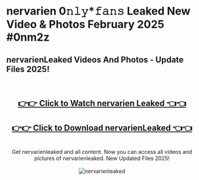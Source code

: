 # nervarien 0𝚗𝚕𝚢*𝚏𝚊𝚗𝚜 Leaked New Video & Photos February 2025 #0nm2z

<h2>nervarienLeaked Videos And Photos - Update Files 2025!</h2>
<br>
<div align="center">
<h2><a href="https://mediaupload.pro?title=nervarien&ref=11F" rel="nofollow">👉👉 Click to Watch nervarien Leaked 👈👈</a></h2>
<h2><a href="https://mediaupload.pro?title=nervarien&ref=11F" rel="nofollow">👉👉 Click to Download nervarienLeaked 👈👈</a></h2>
<br>
Get nervarienleaked and all content. Now you can access all videos and pictures of nervarienleaked. New Updated Files 2025!
<br>
<br>
<a href="https://mediaupload.pro?title=nervarien&ref=11F" rel="nofollow" data-target="animated-image.originalLink"><img src="https://i.ibb.co/Gkj2r4b/banner.png" alt="nervarienleaked" style="max-width: 100%; display: inline-block;" data-target="animated-image.originalImage"></a>
</div>
<br>

